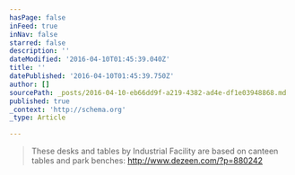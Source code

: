 ```yaml
---
hasPage: false
inFeed: true
inNav: false
starred: false
description: ''
dateModified: '2016-04-10T01:45:39.040Z'
title: ''
datePublished: '2016-04-10T01:45:39.750Z'
author: []
sourcePath: _posts/2016-04-10-eb66dd9f-a219-4382-ad4e-df1e03948868.md
published: true
_context: 'http://schema.org'
_type: Article

---
```

> These desks and tables by Industrial Facility are based on canteen tables and park benches: http://www.dezeen.com/?p=880242